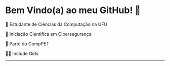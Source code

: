 # Bem Vindo(a) ao meu GitHub! 👋

🌱 Estudante de Ciências da Computação na UFU

👾 Iniciação Cientifica em Cibersegurança

🧠 Parte do CompPET 

💁‍♀ Include Girls

---
